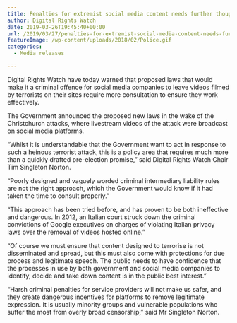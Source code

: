 ```yaml
---
title: Penalties for extremist social media content needs further thought
author: Digital Rights Watch
date: 2019-03-26T19:45:40+00:00
url: /2019/03/27/penalties-for-extremist-social-media-content-needs-further-thought/
featureImage: /wp-content/uploads/2018/02/Police.gif
categories:
  - Media releases

---
```

Digital Rights Watch have today warned that proposed laws that would make it a criminal offence for social media companies to leave videos filmed by terrorists on their sites require more consultation to ensure they work effectively.   


The Government announced the proposed new laws in the wake of the Christchurch attacks, where livestream videos of the attack were broadcast on social media platforms.  


“Whilst it is understandable that the Government want to act in response to such a heinous terrorist attack, this is a policy area that requires much more than a quickly drafted pre-election promise,” said Digital Rights Watch Chair Tim Singleton Norton.  


“Poorly designed and vaguely worded criminal intermediary liability rules are not the right approach, which the Government would know if it had taken the time to consult properly.”  


“This approach has been tried before, and has proven to be both ineffective and dangerous. In 2012, an Italian court struck down the criminal convictions of Google executives on charges of violating Italian privacy laws over the removal of videos hosted online.”  


“Of course we must ensure that content designed to terrorise is not disseminated and spread, but this must also come with protections for due process and legitimate speech. The public needs to have confidence that the processes in use by both government and social media companies to identify, decide and take down content is in the public best interest.”  


“Harsh criminal penalties for service providers will not make us safer, and they create dangerous incentives for platforms to remove legitimate expression. It is usually minority groups and vulnerable populations who suffer the most from overly broad censorship,” said Mr Singleton Norton.
